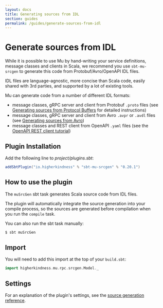 ```yaml
---
layout: docs
title: Generating sources from IDL
section: guides
permalink: /guides/generate-sources-from-idl
---
```


# Generate sources from IDL

While it is possible to use Mu by hand-writing your service definitions, message
classes and clients in Scala, we recommend you use `sbt-mu-srcgen` to generate
this code from Protobuf/Avro/OpenAPI IDL files.

IDL files are language-agnostic, more concise than Scala code, easily shared
with 3rd parties, and supported by a lot of existing tools.

Mu can generate code from a number of different IDL formats:

* message classes, gRPC server and client from Protobuf `.proto` files (see
  [Generating sources from Protocol Buffers](generate-sources-from-proto) for detailed instructions)
* message classes, gRPC server and client from Avro `.avpr` or `.avdl` files (see
  [Generating sources from Avro](generate-sources-from-avro))
* message classes and REST client from OpenAPI `.yaml` files (see the
  [OpenAPI REST client tutorial](../tutorials/openapi-client))

## Plugin Installation

Add the following line to _project/plugins.sbt_:

[comment]: # (Start Replace)

```scala
addSbtPlugin("io.higherkindness" % "sbt-mu-srcgen" % "0.20.1")
```

[comment]: # (End Replace)

## How to use the plugin

The `muSrcGen` sbt task generates Scala source code from IDL files.

The plugin will automatically integrate the source generation into your compile
process, so the sources are generated before compilation when you run the
`compile` task.

You can also run the sbt task manually:

```sh
$ sbt muSrcGen
```

## Import

You will need to add this import at the top of your `build.sbt`:

```scala
import higherkindness.mu.rpc.srcgen.Model._
```

## Settings

For an explanation of the plugin's settings, see the [source generation
reference](../reference/source-generation).

[Mu]: https://github.com/higherkindness/mu-scala
